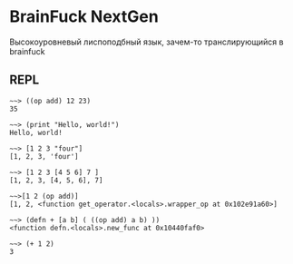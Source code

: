 # BrainFuck NextGen

Высокоуровневый лиспоподбный язык, зачем-то транслирующийся в brainfuck

## REPL
```
~~> ((op add) 12 23)
35

~~> (print "Hello, world!")
Hello, world!

~~> [1 2 3 "four"]
[1, 2, 3, 'four']

~~> [1 2 3 [4 5 6] 7 ]
[1, 2, 3, [4, 5, 6], 7]

~~>[1 2 (op add)]
[1, 2, <function get_operator.<locals>.wrapper_op at 0x102e91a60>]
```

```
~~> (defn + [a b] ( ((op add) a b) ))
<function defn.<locals>.new_func at 0x10440faf0>

~~> (+ 1 2)
3
```
